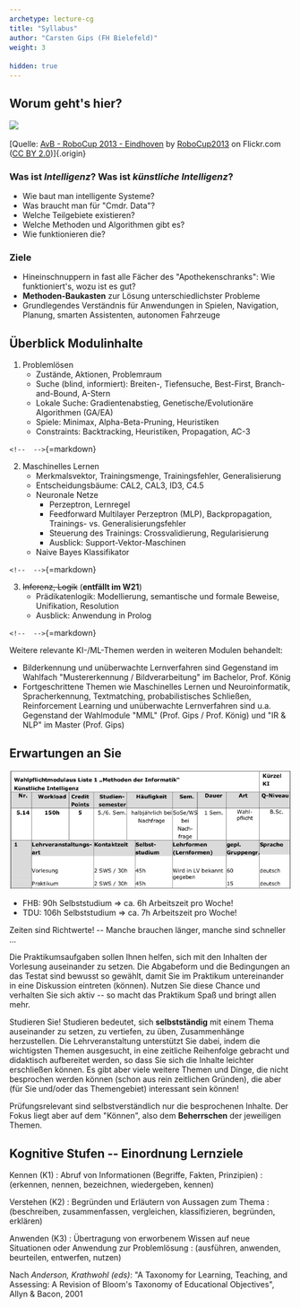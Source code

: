 ```yaml
---
archetype: lecture-cg
title: "Syllabus"
author: "Carsten Gips (FH Bielefeld)"
weight: 3

hidden: true
---
```



## Worum geht's hier?

![](https://live.staticflickr.com/2889/10151827605_911e35be10_c_d.jpg)

[Quelle: [AvB - RoboCup 2013 - Eindhoven](https://www.flickr.com/photos/80267257@N05/10151827605) by [RoboCup2013](https://www.flickr.com/photos/80267257@N05) on Flickr.com ([CC BY 2.0](https://creativecommons.org/licenses/by/2.0/?ref=ccsearch&atype=rich))]{.origin}

### Was ist *Intelligenz*? Was ist *künstliche Intelligenz*?

*   Wie baut man intelligente Systeme?
*   Was braucht man für "Cmdr. Data"?
*   Welche Teilgebiete existieren?
*   Welche Methoden und Algorithmen gibt es?
*   Wie funktionieren die?

### Ziele

*   Hineinschnuppern in fast alle Fächer des "Apothekenschranks":
    Wie funktioniert's, wozu ist es gut?
*   **Methoden-Baukasten** zur Lösung unterschiedlichster Probleme
*   Grundlegendes Verständnis für Anwendungen in Spielen, Navigation, Planung,
    smarten Assistenten, autonomen Fahrzeuge


## Überblick Modulinhalte

1)  Problemlösen
    *   Zustände, Aktionen, Problemraum
    *   Suche (blind, informiert): Breiten-, Tiefensuche, Best-First,
        Branch-and-Bound, A-Stern
    *   Lokale Suche: Gradientenabstieg, Genetische/Evolutionäre Algorithmen (GA/EA)
    *   Spiele: Minimax, Alpha-Beta-Pruning, Heuristiken
    *   Constraints: Backtracking, Heuristiken, Propagation, AC-3

`<!--  -->`{=markdown}

2)  Maschinelles Lernen
    *   Merkmalsvektor, Trainingsmenge, Trainingsfehler, Generalisierung
    *   Entscheidungsbäume: CAL2, CAL3, ID3, C4.5
    *   Neuronale Netze
        -   Perzeptron, Lernregel
        -   Feedforward Multilayer Perzeptron (MLP), Backpropagation,
            Trainings- vs. Generalisierungsfehler
        -   Steuerung des Trainings: Crossvalidierung, Regularisierung
        -   Ausblick: Support-Vektor-Maschinen
    *   Naive Bayes Klassifikator

`<!--  -->`{=markdown}

3)  ~~Inferenz, Logik~~ (**entfällt im W21**)
    *   Prädikatenlogik: Modellierung, semantische und formale Beweise,
        Unifikation, Resolution
    *   Ausblick: Anwendung in Prolog

`<!--  -->`{=markdown}

Weitere relevante KI-/ML-Themen werden in weiteren Modulen behandelt:

*   Bilderkennung und unüberwachte Lernverfahren sind Gegenstand im Wahlfach
    "Mustererkennung / Bildverarbeitung" im Bachelor, Prof. König
*   Fortgeschrittene Themen wie Maschinelles Lernen und Neuroinformatik,
    Spracherkennung, Textmatching, probabilistisches Schließen, Reinforcement
    Learning und unüberwachte Lernverfahren sind u.a. Gegenstand der
    Wahlmodule "MML" (Prof. Gips / Prof. König) und "IR & NLP" im Master (Prof. Gips)


## Erwartungen an Sie

![](images/modulbeschreibung.png)

*   FHB: 90h Selbststudium => ca. 6h Arbeitszeit pro Woche!
*   TDU: 106h Selbststudium => ca. 7h Arbeitszeit pro Woche!

Zeiten sind Richtwerte! -- Manche brauchen länger, manche sind schneller ...

Die Praktikumsaufgaben sollen Ihnen helfen, sich mit den Inhalten der
Vorlesung auseinander zu setzen. Die Abgabeform und die Bedingungen an das
Testat sind bewusst so gewählt, damit Sie im Praktikum untereinander in eine
Diskussion eintreten (können). Nutzen Sie diese Chance und verhalten Sie sich
aktiv -- so macht das Praktikum Spaß und bringt allen mehr.

Studieren Sie! Studieren bedeutet, sich **selbstständig** mit einem Thema
auseinander zu setzen, zu vertiefen, zu üben, Zusammenhänge herzustellen.
Die Lehrveranstaltung unterstützt Sie dabei, indem die wichtigsten Themen
ausgesucht, in eine zeitliche Reihenfolge gebracht und didaktisch aufbereitet
werden, so dass Sie sich die Inhalte leichter erschließen können. Es gibt
aber viele weitere Themen und Dinge, die nicht besprochen werden können (schon
aus rein zeitlichen Gründen), die aber (für Sie und/oder das Themengebiet)
interessant sein können!

Prüfungsrelevant sind selbstverständlich nur die besprochenen Inhalte. Der
Fokus liegt aber auf dem "Können", also dem **Beherrschen** der jeweiligen
Themen.


## Kognitive Stufen -- Einordnung Lernziele

Kennen (K1)
:   Abruf von Informationen (Begriffe, Fakten, Prinzipien)
:   (erkennen, nennen, bezeichnen, wiedergeben, kennen)

Verstehen (K2)
:   Begründen und Erläutern von Aussagen zum Thema
:   (beschreiben, zusammenfassen, vergleichen, klassifizieren, begründen, erklären)

Anwenden (K3)
:   Übertragung von erworbenem Wissen auf neue Situationen oder Anwendung zur Problemlösung
:   (ausführen, anwenden, beurteilen, entwerfen, nutzen)

Nach *Anderson, Krathwohl (eds)*: "A Taxonomy for Learning, Teaching, and
Assessing: A Revision of Bloom's Taxonomy of Educational Objectives",
Allyn & Bacon, 2001

